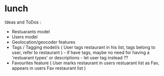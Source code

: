 # lunch

Ideas and ToDos :
- Restuarants model
- Users model
- Geolocation/geocoder features
- Tags / Tagging model/s ( User tags restaurant in his list, tags belong to user, refer to restaurant ) - if have tags, maybe no need for having a 'restuarant types' or descriptions - let user tag instead ??
- Favourites feature ( User marks restaurant in users restuarant list as Fav, appears in users Fav restaurant list )

